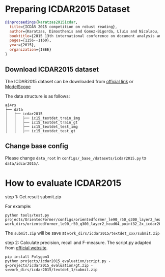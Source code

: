 # Preparing ICDAR2015 Dataset

<!-- [DATASET] -->

```bibtex
@inproceedings{karatzas2015icdar,
  title={ICDAR 2015 competition on robust reading},
  author={Karatzas, Dimosthenis and Gomez-Bigorda, Lluis and Nicolaou, Anguelos and Ghosh, Suman and Bagdanov, Andrew and Iwamura, Masakazu and Matas, Jiri and Neumann, Lukas and Chandrasekhar, Vijay Ramaseshan and Lu, Shijian and others},
  booktitle={2015 13th international conference on document analysis and recognition (ICDAR)},
  pages={1156--1160},
  year={2015},
  organization={IEEE}
}
```

## Download ICDAR2015 dataset

The ICDAR2015 dataset can be downloaded from [official link](https://rrc.cvc.uab.es/?ch=4&com=introduction) or [ModelScope](https://www.modelscope.cn/datasets/wokaikaixinxin/icdar2015/)

The data structure is as follows:

```none
ai4rs
├── data
│   ├── icdar2015
│   │   ├── ic15_textdet_train_img
│   │   ├── ic15_textdet_train_gt
│   │   ├── ic15_textdet_test_img
│   │   ├── ic15_textdet_test_gt
```

## Change base config

Please change `data_root` in `configs/_base_/datasets/icdar2015.py` to `data/idcar2015/`.



# How to evaluate ICDAR2015


step 1: Get result submit.zip

For example:
```
python tools/test.py projects/OrientedFormer/configs/orientedformer_le90_r50_q300_layer2_head64_point32_2x_icdar2015.py work_dirs/orientedformer_le90_r50_q300_layer2_head64_point32_2x_icdar2015/epoch_21.pth
```
The `submit.zip` will be save at `work_dirs/icdar2015/textdet_xxx/submit.zip`

step 2: Calculate precision, recall and F-measure. The script.py adapted from [official website](https://rrc.cvc.uab.es/?ch=4&com=mymethods&task=1).

```
pip install Polygon3
python projects/icdar2015_evaluation/script.py -g=projects/icdar2015_evaluation/gt.zip -s=work_dirs/icdar2015/textdet_1/submit.zip
```